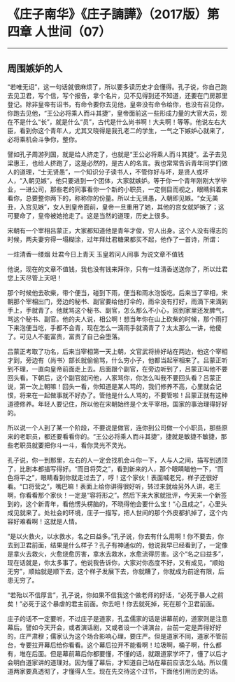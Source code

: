 # 《庄子南华》《庄子諵譁》（2017版）第四章 人世间（07）

------

## 周围嫉妒的人

“若唯无诏”，这一句话就很麻烦了，所以要多读历史才会懂得。孔子说，你自己跑去见卫君，写个信，写个报告，拿个名片，见不见得到还不知道，还要在门房那里登记。除非皇帝有诏书，有命令要你去见他，皇帝没有命令给你，也没有召见你，你跑去见他，“王公必将乘人而斗其捷”，皇帝面前这一些形成力量的大官大员，现在不是什么“长”，就是什么“员”，古代是什么尚书啊！大夫啊！等等。他说左右大臣，看到你这个青年人，尤其又晓得是我孔老二的学生，一气之下嫉妒心就来了，必将乘机会斗争你，整你。

譬如孔子周游列国，就是给人挤走了，也就是“王公必将乘人而斗其捷”。孟子去见梁惠王，也给人挤跑了，这是必然的，是古人的名言。我也常常告诉青年同学们做人的道理，“士无贤愚”，一个知识分子读书人，不管你好与坏，是贤人或坏人，“入朝见嫉”，他只要进到一个团体，大家就嫉妒。等于你一个青年刚刚大学毕业，一进公司，那些老的同事看你一个新的小职员，一定侧目而视之，眼睛斜着来看你，总要整你两下的，称称你的份量。所以士无贤愚，入朝即见嫉。“女无美丑，入宫见嫉”，女人到皇帝面前，皇帝一旦重用了她，其他的宫女就妒嫉了；这可要命了，皇帝被她抢走了。这是当然的道理，历史上很多。

宋朝有一个宰相吕蒙正，大家都知道他是青年才俊，穷人出身。这个人没有得志的时候，两夫妻穷得一塌糊涂，过年拜灶君糖果都买不起，他作了一首诗，所谓：

一炷清香一缕烟 灶君今日上青天
玉皇若问人间事 为说文章不值钱

他说，现在的文章不值钱，我也没有钱来拜你，只有一炷清香送送你了，所以灶君您上天尽管上天吧！

那个时候他去砍柴，带个便当，碰到下雨，便当和雨水泡饭吃。后来当了宰相，宋朝那个宰相出门，旁边的秘书、副官要给他打伞的，雨伞没有打好，雨滴下来滴到手上，手就青了。他就骂这个秘书、副官，怎么那么不小心，回到家里还发脾气，骂这个秘书、副官。他的夫人说，相公啊！想当年你在山上砍柴的时候，那个雨打下来泡便当吃，手都不会青，现在怎么一滴雨手就滴青了？太太那么一讲，他傻了。可见人不能富贵，富贵了自己会堕落。

吕蒙正考取了功名，后来当宰相第一天上朝，文官武将排好站在两边，他这个宰相才到，旁边有（尚书〉部长就偷偷骂，什么穷小子，他都当起宰相来了。吕蒙正听到不理，一直向皇帝前面走上去。后面跟个副官，在旁边听到了，吕蒙正叫他不要回头看。下朝后，这个副官就问他，人家骂你，你怎么叫我不要回头看？吕蒙正说，第一次上朝嘛！回头一看，你知道是某人骂的，我们修养不高，心里就会记恨，将来在一起做事就不好办了。管他是什么人骂的，不要管啦！吕蒙正就有这种道德修养。年轻人要记住，所以他在宋朝始终是个太平宰相，国家的事治理得好好的。

所以说一个人到了某一个阶段，不要说是做官，连你到公司做一个小职员，那些原来的老职员，都还要看看你的。“王公必将乘人而斗其捷”，捷就是敏捷不敏捷，那些老职员就要把你斗一斗，看你灵光不灵光。

孔子说，你一到那里，左右的人一定会找机会斗你一下，人与人之间，描写到透顶了，比剧本都描写得好。“而目将荧之”，看到新来的人，那个眼睛瞄他一下，“而色将平之”，眼睛看到你就走过去了，哼！这个家伙！表面喊老兄，样子还很好看。“口将营之”，嘴巴嘛！表面上给你讲得很好听，转过来就给另外人讲，老王啊，你看看那个家伙！一定是“容将形之”。然后下来大家就批评，今天来一个新签到的，这个新青年，看他愣头楞脑的，不晓得他会要什么宝！“心且成之”，心里头成见就来了。处社会的环境，庄子一描写，把人世间的那个外皮都扒掉了，这个内容好难看啊！这就是人情。

“是以火救火，以水救水，名之曰益多。”孔子说，你去有什么用啊！你不要去，你去到卫君前面，结果是什么样子？孔子有神通似的，他说我早已经看到了，一定像是拿火去救火，火愈烧愈厉害，拿水去救水，水愈流得厉害。这个“名之曰益多”，现在话就是，你太多事了。他说我告诉你，大家对你态度不好，又有成见，“顺始无穷”，顺始就是顺下去，这个样子发展下去，你就糟了，你就成为前途有限，后患无穷了。

“若殆以不信厚言”，孔子说，你如果不信我这个做老师的好话，“必死于暴人之前矣！”必死于这个暴虐的君主前面。你去吧！你去就死掉，死在那个卫君前面。

庄子的话不一定要听，不过庄子是道家，孔孟儒家的话是讲幕前的，道家则是注意幕后。譬如今天开会，或者演话剧，又或者设一个讲演台，台前一定是弄得好好的，庄严肃穆；儒家认为这个场合影响心理，要庄严。但是道家不同，道家不管前台，专要拉开幕后给你看看。这个幕后拉开不能看啊！垃圾啊，桶子啊，什么都有，堆在后面。但是幕前幕后你都要懂，不懂的话，就跟道家学坏了，懂了以后才会明白道家讲的道理对。因为懂了幕后，才知道自己站在幕前应该怎么站。所以儒道两家要真透彻了，才懂得人生。现在先交待这个过节，下面他引用历史的话。